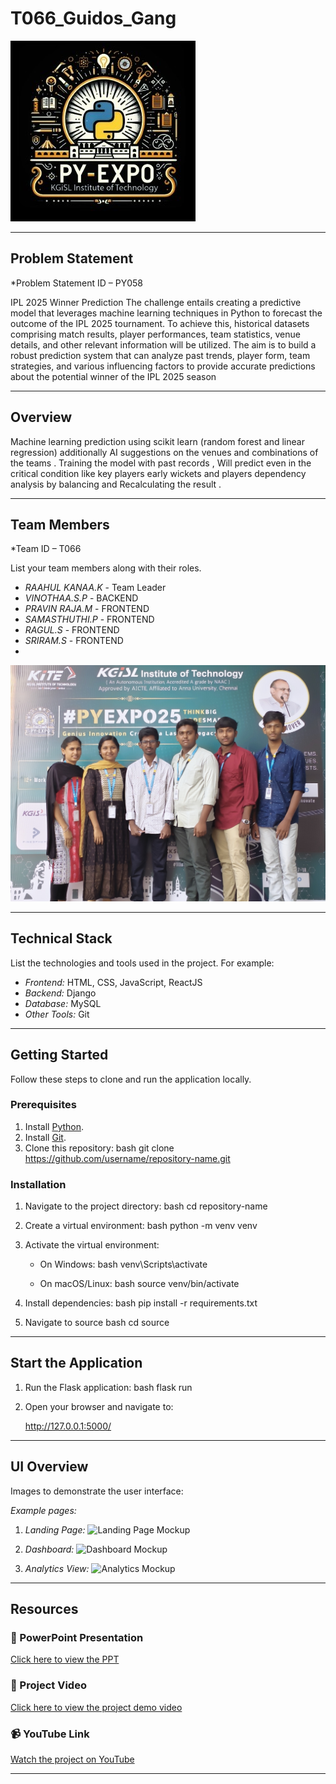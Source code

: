 # T066_Guidos_Gang
![PyExpo Logo](images/pyexpo-logo.png)

---

## Problem Statement

*Problem Statement ID – PY058

IPL 2025 Winner Prediction
        The challenge entails creating a predictive model that leverages machine learning techniques in Python to forecast the outcome of the IPL 2025 tournament. To achieve this, historical datasets comprising match results, player performances, team statistics, venue details, and other relevant information will be utilized. The aim is to build a robust prediction system that can analyze past trends, player form, team strategies, and various influencing factors to provide accurate predictions about the potential winner of the IPL 2025 season

---

## Overview

Machine learning prediction using scikit learn (random forest and linear regression) additionally AI suggestions on the venues and combinations of the teams . Training the model with past records , Will predict even in the critical condition like key players early wickets and players dependency analysis by balancing and Recalculating the result .


---

## Team Members

*Team ID – T066

List your team members along with their roles.

- *RAAHUL KANAA.K* - Team Leader
- *VINOTHAA.S.P* - BACKEND
- *PRAVIN RAJA.M* - FRONTEND
- *SAMASTHUTHI.P* - FRONTEND
- *RAGUL.S* - FRONTEND
- *SRIRAM.S* - FRONTEND
- 
![team_photo](images/team-photo.jpg)

---

## Technical Stack

List the technologies and tools used in the project. For example:

- *Frontend:* HTML, CSS, JavaScript, ReactJS
- *Backend:* Django
- *Database:* MySQL
- *Other Tools:*  Git

---

## Getting Started

Follow these steps to clone and run the application locally.

### Prerequisites

1. Install [Python](https://www.python.org/downloads/).
2. Install [Git](https://git-scm.com/).
3. Clone this repository:
   bash
   git clone https://github.com/username/repository-name.git
   

### Installation

1. Navigate to the project directory:
   bash
   cd repository-name
   
2. Create a virtual environment:
   bash
   python -m venv venv
   
3. Activate the virtual environment:
   - On Windows:
     bash
     venv\Scripts\activate
     
   - On macOS/Linux:
     bash
     source venv/bin/activate
     
4. Install dependencies:
   bash
   pip install -r requirements.txt
   
5. Navigate to source
   bash
   cd source
   

---

## Start the Application

1. Run the Flask application:
   bash
   flask run
   
2. Open your browser and navigate to:
   
   http://127.0.0.1:5000/
   

---

## UI Overview

Images to demonstrate the user interface:

*Example pages:*

1. *Landing Page:*
   ![Landing Page Mockup](media/LoadingPage.png)

2. *Dashboard:*
   ![Dashboard Mockup](media/DashBoard.png)

3. *Analytics View:*
   ![Analytics Mockup](media/Analytics.png)

---

## Resources

### 📄 PowerPoint Presentation
[Click here to view the PPT](insert-drive-link-here)

### 🎥 Project Video
[Click here to view the project demo video](insert-drive-link-here)

### 📹 YouTube Link
[Watch the project on YouTube](insert-youtube-link-here)

---
